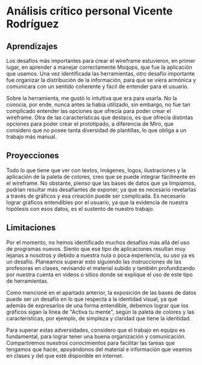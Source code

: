 # Análisis crítico personal Vicente Rodríguez

## Aprendizajes
Los desafíos más importantes para crear el wireframe estuvieron, en primer lugar, en aprender a manejar correctamente Moqups, que fue la aplicación que usamos. Una vez identificada las herramientas, otro desafío importante fue organizar la distribución de la información, para que se viera armónica y comunicara con un sentido coherente y fácil de entender para el usuario.

Sobre la herramienta, me gustó lo intuitiva que era para usarla. No la conocía, por ende, nunca antes la había utilizado, sin embargo, no fue tan complicado entender las opciones que ofrecía para poder crear el wireframe. Otra de las características que destaco, es que ofrecía distintas opciones para poder crear el prototipado, a diferencia de Miro, que considero que no posee tanta diversidad de plantillas, lo que obliga a un trabajo más manual. 

## Proyecciones
Todo lo que tiene que ver con textos, imágenes, logos, ilustraciones y la aplicación de la paleta de colores, creo que se puede integrar fácilmente en el wireframe. No obstante, pienso que las bases de datos que ya limpiamos, podrían resultar más desafiantes de exponer, ya que es necesario revelarlas a través de gráficos y esa creación puede ser complicada. Es necesario lograr gráficos entendibles por el usuario, ya que la evidencia de nuestra hipótesis con esos datos, es el sustento de nuestro trabajo.

## Limitaciones
Por el momento, no hemos identificado muchos desafíos más allá del uso de programas nuevos. Siento que ese tipo de aplicaciones resultan muy lejanas a nosotros y debido a nuestra nula o poca experiencia, su uso ya es un desafío. Planeamos superar esto siguiendo las instrucciones de las profesoras en clases, revisando el material subido y también profundizando por nuestra cuenta en videos o sitios donde se explique el uso de este tipo de herramientas. 

Como mencioné en el apartado anterior, la exposición de las bases de datos puede ser un desafío en lo que respecta a la identidad visual, ya que además de expresarlos de una forma entendible, debemos lograr que los gráficos sigan la línea de "Activa tu mente", según la paleta de colores y las características, por ejemplo, de simpleza y claridad que tiene la identidad.

Para superar estas adversidades, considero que el trabajo en equipo es fundamental, para lograr tener una buena organización y comunicación. Compartiremos nuestros conocimientos para facilitar las tareas que tengamos que hacer, apoyándonos del material e información que veamos en clases y del que esté disponible en internet.